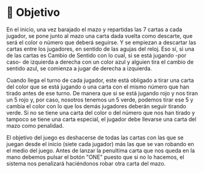 # 🎯 Objetivo

En el inicio, una vez barajado el mazo y repartidas las 7 cartas a cada jugador, se pone junto al mazo una carta dada vuelta como descarte, que será el color o número que deberá seguirse. Y se empiezan a descartar las cartas entre los jugadores, en sentido de las agujas del reloj. Eso sí, si una de las cartas es Cambio de Sentido con lo cual, si se está jugando -por caso- de izquierda a derecha con un color azul y alguien tira el cambio de sentido azul, se comienza a jugar de derecha a izquierda.

Cuando llega el turno de cada jugador, este está obligado a tirar una carta del color que se está jugando o una carta con el mismo número que han tirado antes de ese turno. De manera que si se está jugando rojo y nos tiran un 5 rojo y, por caso, nosotros tenemos un 5 verde, podemos tirar ese 5 y cambia el color con lo que los demás jugadores deberán seguir tirando verde. Si no se tiene una carta del color o del número que nos han tirado y tampoco se tiene una carta especial, el jugador debe llevarse una carta del mazo como penalidad.

El objetivo del juego es deshacerse de todas las cartas con las que se juegan desde el inicio (siete cada jugador) más las que se van robando en el medio del juego. Antes de lanzar la penultima carta que nos queda en la mano debemos pulsar el botón "ONE" puesto que si no lo hacemos, el sistema nos penalizará haciéndonos robar otra carta del mazo.
